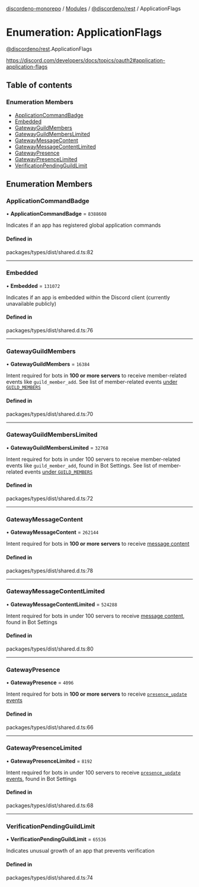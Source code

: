 [discordeno-monorepo](../README.md) / [Modules](../modules.md) / [@discordeno/rest](../modules/discordeno_rest.md) / ApplicationFlags

# Enumeration: ApplicationFlags

[@discordeno/rest](../modules/discordeno_rest.md).ApplicationFlags

https://discord.com/developers/docs/topics/oauth2#application-application-flags

## Table of contents

### Enumeration Members

- [ApplicationCommandBadge](discordeno_rest.ApplicationFlags.md#applicationcommandbadge)
- [Embedded](discordeno_rest.ApplicationFlags.md#embedded)
- [GatewayGuildMembers](discordeno_rest.ApplicationFlags.md#gatewayguildmembers)
- [GatewayGuildMembersLimited](discordeno_rest.ApplicationFlags.md#gatewayguildmemberslimited)
- [GatewayMessageContent](discordeno_rest.ApplicationFlags.md#gatewaymessagecontent)
- [GatewayMessageContentLimited](discordeno_rest.ApplicationFlags.md#gatewaymessagecontentlimited)
- [GatewayPresence](discordeno_rest.ApplicationFlags.md#gatewaypresence)
- [GatewayPresenceLimited](discordeno_rest.ApplicationFlags.md#gatewaypresencelimited)
- [VerificationPendingGuildLimit](discordeno_rest.ApplicationFlags.md#verificationpendingguildlimit)

## Enumeration Members

### ApplicationCommandBadge

• **ApplicationCommandBadge** = `8388608`

Indicates if an app has registered global application commands

#### Defined in

packages/types/dist/shared.d.ts:82

---

### Embedded

• **Embedded** = `131072`

Indicates if an app is embedded within the Discord client (currently unavailable publicly)

#### Defined in

packages/types/dist/shared.d.ts:76

---

### GatewayGuildMembers

• **GatewayGuildMembers** = `16384`

Intent required for bots in **100 or more servers** to receive member-related events like `guild_member_add`. See list of member-related events [under `GUILD_MEMBERS`](#DOCS_TOPICS_GATEWAY/list-of-intents)

#### Defined in

packages/types/dist/shared.d.ts:70

---

### GatewayGuildMembersLimited

• **GatewayGuildMembersLimited** = `32768`

Intent required for bots in under 100 servers to receive member-related events like `guild_member_add`, found in Bot Settings. See list of member-related events [under `GUILD_MEMBERS`](#DOCS_TOPICS_GATEWAY/list-of-intents)

#### Defined in

packages/types/dist/shared.d.ts:72

---

### GatewayMessageContent

• **GatewayMessageContent** = `262144`

Intent required for bots in **100 or more servers** to receive [message content](https://support-dev.discord.com/hc/en-us/articles/4404772028055)

#### Defined in

packages/types/dist/shared.d.ts:78

---

### GatewayMessageContentLimited

• **GatewayMessageContentLimited** = `524288`

Intent required for bots in under 100 servers to receive [message content](https://support-dev.discord.com/hc/en-us/articles/4404772028055), found in Bot Settings

#### Defined in

packages/types/dist/shared.d.ts:80

---

### GatewayPresence

• **GatewayPresence** = `4096`

Intent required for bots in **100 or more servers** to receive [`presence_update` events](#DOCS_TOPICS_GATEWAY/presence-update)

#### Defined in

packages/types/dist/shared.d.ts:66

---

### GatewayPresenceLimited

• **GatewayPresenceLimited** = `8192`

Intent required for bots in under 100 servers to receive [`presence_update` events](#DOCS_TOPICS_GATEWAY/presence-update), found in Bot Settings

#### Defined in

packages/types/dist/shared.d.ts:68

---

### VerificationPendingGuildLimit

• **VerificationPendingGuildLimit** = `65536`

Indicates unusual growth of an app that prevents verification

#### Defined in

packages/types/dist/shared.d.ts:74
